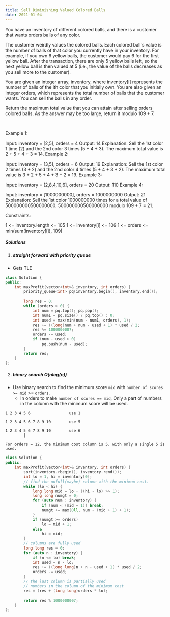 ```yaml
---
title: Sell Diminishing Valued Colored Balls
date: 2021-01-04
---
```

You have an inventory of different colored balls, and there is a customer that wants orders balls of any color.

The customer weirdly values the colored balls. Each colored ball's value is the number of balls of that color you currently have in your inventory. For example, if you own 6 yellow balls, the customer would pay 6 for the first yellow ball. After the transaction, there are only 5 yellow balls left, so the next yellow ball is then valued at 5 (i.e., the value of the balls decreases as you sell more to the customer).

You are given an integer array, inventory, where inventory[i] represents the number of balls of the ith color that you initially own. You are also given an integer orders, which represents the total number of balls that the customer wants. You can sell the balls in any order.

Return the maximum total value that you can attain after selling orders colored balls. As the answer may be too large, return it modulo 109 + 7.

 

Example 1:


Input: inventory = [2,5], orders = 4
Output: 14
Explanation: Sell the 1st color 1 time (2) and the 2nd color 3 times (5 + 4 + 3).
The maximum total value is 2 + 5 + 4 + 3 = 14.
Example 2:

Input: inventory = [3,5], orders = 6
Output: 19
Explanation: Sell the 1st color 2 times (3 + 2) and the 2nd color 4 times (5 + 4 + 3 + 2).
The maximum total value is 3 + 2 + 5 + 4 + 3 + 2 = 19.
Example 3:

Input: inventory = [2,8,4,10,6], orders = 20
Output: 110
Example 4:

Input: inventory = [1000000000], orders = 1000000000
Output: 21
Explanation: Sell the 1st color 1000000000 times for a total value of 500000000500000000. 500000000500000000 modulo 109 + 7 = 21.
 

Constraints:

1 <= inventory.length <= 105
1 <= inventory[i] <= 109
1 <= orders <= min(sum(inventory[i]), 109)


##### Solutions

1. ##### straight forward with priority queue

- Gets TLE

```cpp
class Solution {
public:
    int maxProfit(vector<int>& inventory, int orders) {
        priority_queue<int> pq(inventory.begin(), inventory.end());
        
        long res = 0;
        while (orders > 0) {
            int num = pq.top(); pq.pop();
            int num1 = pq.size() ? pq.top() : 0;
            int used = max(min(num - num1, orders), 1);
            res += ((long)num + num - used + 1) * used / 2;
            res %= 1000000007;
            orders -= used;
            if (num - used > 0)
                pq.push(num - used);
        }
        return res;
    }
};
```


2. ##### binary search O(nlog(n))

- Use binary search to find the minimum score `mid` with `number of scores >= mid` >= `orders`.
    - In orders to make `number of scores == mid`, Only a part of numbers in the column with the minimum score will be used.


```
1 2 3 4 5 6                 use 1

1 2 3 4 5 6 7 8 9 10        use 5

1 2 3 4 5 6 7 8 9 10        use 6
        |

For orders = 12, the minimum cost column is 5, with only a single 5 is used.
```


```cpp
class Solution {
public:
    int maxProfit(vector<int>& inventory, int orders) {
        sort(inventory.rbegin(), inventory.rend());
        int lo = 1, hi = inventory[0];
        // find the unfull(maybe) column with the minimum cost.
        while (lo < hi) {
            long long mid = lo + ((hi - lo) >> 1);
            long long numgt = 0;
            for (auto num : inventory) {
                if (num < (mid + 1)) break;
                numgt += max(0ll, num - (mid + 1) + 1);
            }
            if (numgt >= orders)
                lo = mid + 1;
            else
                hi = mid;
        }
        // columns are fully used
        long long res = 0;
        for (auto n : inventory) {
            if (n <= lo) break;
            int used = n - lo;
            res += ((long long)n + n - used + 1) * used / 2;
            orders -= used;
        }
        // the last column is partially used
        // numbers in the column of the minimum cost
        res = (res + (long long)orders * lo);
        
        return res % 1000000007;
    }
};
```